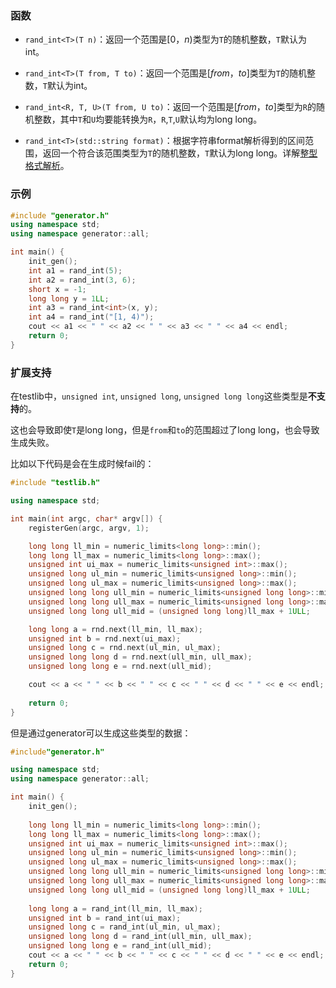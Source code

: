 ### 函数

- `rand_int<T>(T n)`：返回一个范围是$[0，n)$类型为`T`的随机整数，`T`默认为int。

- `rand_int<T>(T from, T to)`：返回一个范围是$[from，to]$类型为`T`的随机整数，`T`默认为int。

- `rand_int<R, T, U>(T from, U to)`：返回一个范围是$[from，to]$类型为`R`的随机整数，其中`T`和`U`均要能转换为`R`，`R`,`T`,`U`默认均为long long。

- `rand_int<T>(std::string format)`：根据字符串format解析得到的区间范围，返回一个符合该范围类型为`T`的随机整数，`T`默认为long long。详解[整型格式解析](/user/rand_numeric/format.md#整数范围)。

### 示例

```cpp
#include "generator.h"
using namespace std;
using namespace generator::all;

int main() {
    init_gen();
    int a1 = rand_int(5);
    int a2 = rand_int(3, 6);
    short x = -1;
    long long y = 1LL;
    int a3 = rand_int<int>(x, y);
    int a4 = rand_int("[1, 4)");
    cout << a1 << " " << a2 << " " << a3 << " " << a4 << endl;
    return 0;  
}
```

### 扩展支持

在testlib中，`unsigned int`, `unsigned long`, `unsigned long long`这些类型是**不支持**的。

这也会导致即使`T`是long long，但是`from`和`to`的范围超过了long long，也会导致生成失败。

比如以下代码是会在生成时候fail的：

```cpp
#include "testlib.h"

using namespace std;

int main(int argc, char* argv[]) {
    registerGen(argc, argv, 1);

    long long ll_min = numeric_limits<long long>::min();
    long long ll_max = numeric_limits<long long>::max();
    unsigned int ui_max = numeric_limits<unsigned int>::max();
    unsigned long ul_min = numeric_limits<unsigned long>::min();
    unsigned long ul_max = numeric_limits<unsigned long>::max();
    unsigned long long ull_min = numeric_limits<unsigned long long>::min();
    unsigned long long ull_max = numeric_limits<unsigned long long>::max();
    unsigned long long ull_mid = (unsigned long long)ll_max + 1ULL;

    long long a = rnd.next(ll_min, ll_max);
    unsigned int b = rnd.next(ui_max);
    unsigned long c = rnd.next(ul_min, ul_max);
    unsigned long long d = rnd.next(ull_min, ull_max);
    unsigned long long e = rnd.next(ull_mid);

    cout << a << " " << b << " " << c << " " << d << " " << e << endl;
    
    return 0;
}

```

但是通过generator可以生成这些类型的数据：

```cpp
#include"generator.h"

using namespace std;
using namespace generator::all;

int main() {
    init_gen();
    
    long long ll_min = numeric_limits<long long>::min();
    long long ll_max = numeric_limits<long long>::max();
    unsigned int ui_max = numeric_limits<unsigned int>::max();
    unsigned long ul_min = numeric_limits<unsigned long>::min();
    unsigned long ul_max = numeric_limits<unsigned long>::max();
    unsigned long long ull_min = numeric_limits<unsigned long long>::min();
    unsigned long long ull_max = numeric_limits<unsigned long long>::max();
    unsigned long long ull_mid = (unsigned long long)ll_max + 1ULL;
    
    long long a = rand_int(ll_min, ll_max);
    unsigned int b = rand_int(ui_max);
    unsigned long c = rand_int(ul_min, ul_max);
    unsigned long long d = rand_int(ull_min, ull_max);
    unsigned long long e = rand_int(ull_mid);
    cout << a << " " << b << " " << c << " " << d << " " << e << endl;
    return 0;
}

```